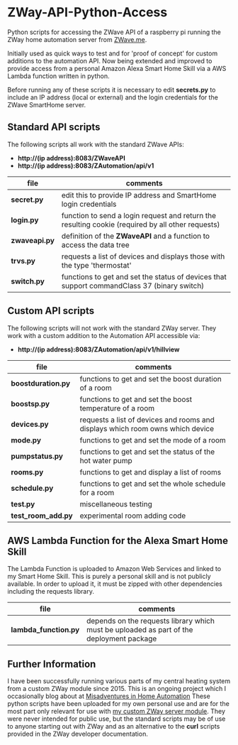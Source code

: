 # ZWay-API-Python-Access
Python scripts for accessing the ZWave API of a raspberry pi running the ZWay home automation server from [ZWave.me](zwave.me).

Initially used as quick ways to test and for 'proof of concept' for custom additions to the automation API.
Now being extended and improved to provide access from a personal Amazon Alexa Smart Home Skill via a AWS Lambda function written in python.

Before running any of these scripts it is necessary to edit **secrets.py** to include an IP address (local or external) and the login credentials for the ZWave SmartHome server.

## Standard API scripts
The following scripts all work with the standard ZWave APIs:
* **http://(ip address):8083/ZWaveAPI** 
* **http://(ip address):8083/ZAutomation/api/v1**


file | comments
-----|----------
**secret.py**|edit this to provide IP address and SmartHome login credentials
**login.py**|function to send a login request and return the resulting cookie (required by all other requests)
**zwaveapi.py**|definition of the **ZWaveAPI** and a function to access the data tree
**trvs.py**|requests a list of devices and displays those with the type 'thermostat'
**switch.py**|functions to get and set the status of devices that support commandClass 37 (binary switch)

## Custom API scripts
The following scripts will not work with the standard ZWay server. They work with a custom addition to the Automation API accessible via:
* **http://(ip address):8083/ZAutomation/api/v1/hillview**

file | comments
-----|----------
**boostduration.py**|functions to get and set the boost duration of a room
**boostsp.py**|functions to get and set the boost temperature of a room
**devices.py**|requests a list of devices and rooms and displays which room owns which device
**mode.py**|functions to get and set the mode of a room
**pumpstatus.py**|functions to get and set the status of the hot water pump
**rooms.py**|functions to get and display a list of rooms
**schedule.py**|functions to get and set the whole schedule for a room
**test.py**|miscellaneous testing
**test_room_add.py**|experimental room adding code

## AWS Lambda Function for the Alexa Smart Home Skill
The Lambda Function is uploaded to Amazon Web Services and linked to my Smart Home Skill.
This is purely a personal skill and is not publicly available.
In order to upload it, it must be zipped with other dependencies including the requests library.

file | comments
-----|----------
**lambda_function.py**|depends on the requests library which must be uploaded as part of the deployment package

## Further Information
I have been successfully running various parts of my central heating system from a custom ZWay module since 2015.
This is an ongoing project which I occasionally blog about at [Misadventures in Home Automation](http://kershawkids.blogspot.co.uk/)
These python scripts have been uploaded for my own personal use and are for the most part only relevant for use with [my custom ZWay server module](https://github.com/babsk/ZWay-Heating-Module). They were never intended for public use, but the standard scripts may be of use to anyone starting out with ZWay and as an alternative to the **curl** scripts provided in the ZWay developer documentation.
